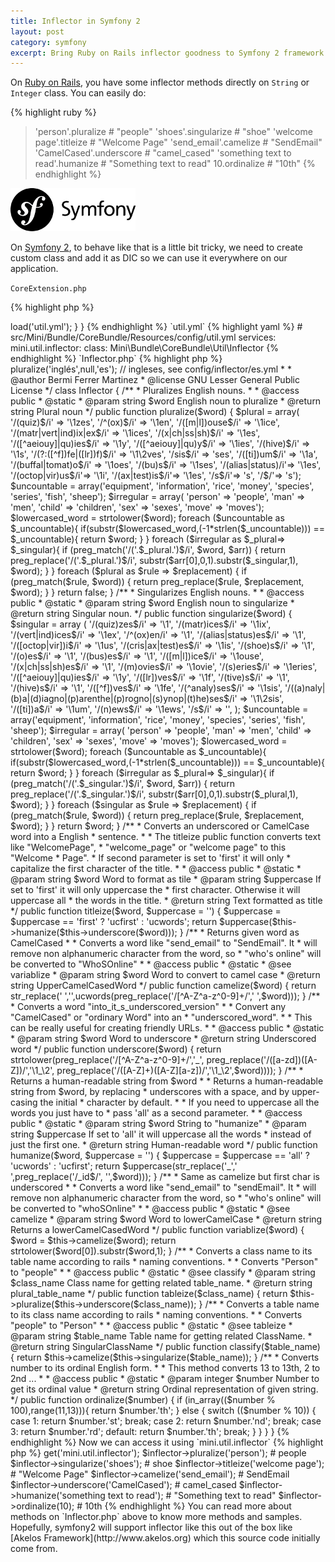 ```yaml
---
title: Inflector in Symfony 2
layout: post
category: symfony
excerpt: Bring Ruby on Rails inflector goodness to Symfony 2 framework.
---
```


On [Ruby on Rails](http://rubyonrails.org), you have some inflector methods directly on `String` or `Integer` class. You can easily do:

{% highlight ruby %}
> 'person'.pluralize # "people"
> 'shoes'.singularize # "shoe"
> 'welcome page'.titleize # "Welcome Page"
> 'send_email'.camelize # "SendEmail"
> 'CamelCased'.underscore # "camel_cased"
> 'something text to read'.humanize # "Something text to read"
> 10.ordinalize # "10th"
{% endhighlight %}

<img src="/img/logo/symfony.png" alt="Symfony 2" class="right">

On [Symfony 2](http://symfony.com), to behave like that is a little bit tricky, we need to create custom class and add it as DIC so we can use it everywhere on our application.

`CoreExtension.php`

{% highlight php %}
<?php

// src/Mini/Bundle/CoreBundle/DependencyInjection/CoreExtension.php

namespace Mini\Bundle\CoreBundle\DependencyInjection;

use Symfony\Component\DependencyInjection\ContainerBuilder;
use Symfony\Component\DependencyInjection\Loader\YamlFileLoader;
use Symfony\Component\HttpKernel\DependencyInjection\Extension;
use Symfony\Component\Config\FileLocator;

class CoreExtension extends Extension
{

  public function load(array $configs, ContainerBuilder $container)
  {
    $loader = new YamlFileLoader($container, new FileLocator(__DIR__ . '/../Resources/config'));
    $loader->load('util.yml');
  }

}
{% endhighlight %}

`util.yml`

{% highlight yaml %}
# src/Mini/Bundle/CoreBundle/Resources/config/util.yml

services:
  mini.util.inflector:
    class: Mini\Bundle\CoreBundle\Util\Inflector
{% endhighlight %}

`Inflector.php`

{% highlight php %}
<?php

// src/Mini/Bundle/CoreBundle/Util/Inflector.php

namespace Mini\Bundle\CoreBundle\Util;

/**
 * This file is part of the Akelos Framework
 * (Copyright) 2004-2010 Bermi Ferrer bermi a t bermilabs com
 * See LICENSE and CREDITS for details
 */

/**
 * Inflector for pluralize and singularize English nouns.
 *
 * This Inflector is a port of Ruby on Rails Inflector.
 *
 * It can be really helpful for developers that want to
 * create frameworks based on naming conventions rather than
 * configurations.
 *
 * You can find the inflector rules in config/inflector.yml
 * To add your own inflector rules, please do so in config/inflector/mydictionary.yml
 *
 * Using it:
 *
 * $this->pluralize('inglés',null,'es'); // ingleses, see config/inflector/es.yml
 *
 * @author Bermi Ferrer Martinez <bermi a.t bermilabs c.om>
 * @license GNU Lesser General Public License <http://www.gnu.org/copyleft/lesser.html>
 */

class Inflector
{

  /**
   * Pluralizes English nouns.
   *
   * @access public
   * @static
   * @param    string    $word    English noun to pluralize
   * @return string Plural noun
   */
  public function pluralize($word)
  {
    $plural = array(
      '/(quiz)$/i' => '\1zes',
      '/^(ox)$/i' => '\1en',
      '/([m|l])ouse$/i' => '\1ice',
      '/(matr|vert|ind)ix|ex$/i' => '\1ices',
      '/(x|ch|ss|sh)$/i' => '\1es',
      '/([^aeiouy]|qu)ies$/i' => '\1y',
      '/([^aeiouy]|qu)y$/i' => '\1ies',
      '/(hive)$/i' => '\1s',
      '/(?:([^f])fe|([lr])f)$/i' => '\1\2ves',
      '/sis$/i' => 'ses',
      '/([ti])um$/i' => '\1a',
      '/(buffal|tomat)o$/i' => '\1oes',
      '/(bu)s$/i' => '\1ses',
      '/(alias|status)/i'=> '\1es',
      '/(octop|vir)us$/i'=> '\1i',
      '/(ax|test)is$/i'=> '\1es',
      '/s$/i'=> 's',
      '/$/'=> 's');

    $uncountable = array('equipment', 'information', 'rice', 'money', 'species', 'series', 'fish', 'sheep');

    $irregular = array(
      'person' => 'people',
      'man' => 'men',
      'child' => 'children',
      'sex' => 'sexes',
      'move' => 'moves');

    $lowercased_word = strtolower($word);

    foreach ($uncountable as $_uncountable){
      if(substr($lowercased_word,(-1*strlen($_uncountable))) == $_uncountable){
        return $word;
      }
    }

    foreach ($irregular as $_plural=> $_singular){
      if (preg_match('/('.$_plural.')$/i', $word, $arr)) {
        return preg_replace('/('.$_plural.')$/i', substr($arr[0],0,1).substr($_singular,1), $word);
      }
    }

    foreach ($plural as $rule => $replacement) {
      if (preg_match($rule, $word)) {
        return preg_replace($rule, $replacement, $word);
      }
    }
    return false;

  }

  /**
   * Singularizes English nouns.
   *
   * @access public
   * @static
   * @param    string    $word    English noun to singularize
   * @return string Singular noun.
   */
  public function singularize($word)
  {
    $singular = array (
      '/(quiz)zes$/i' => '\1',
      '/(matr)ices$/i' => '\1ix',
      '/(vert|ind)ices$/i' => '\1ex',
      '/^(ox)en/i' => '\1',
      '/(alias|status)es$/i' => '\1',
      '/([octop|vir])i$/i' => '\1us',
      '/(cris|ax|test)es$/i' => '\1is',
      '/(shoe)s$/i' => '\1',
      '/(o)es$/i' => '\1',
      '/(bus)es$/i' => '\1',
      '/([m|l])ice$/i' => '\1ouse',
      '/(x|ch|ss|sh)es$/i' => '\1',
      '/(m)ovies$/i' => '\1ovie',
      '/(s)eries$/i' => '\1eries',
      '/([^aeiouy]|qu)ies$/i' => '\1y',
      '/([lr])ves$/i' => '\1f',
      '/(tive)s$/i' => '\1',
      '/(hive)s$/i' => '\1',
      '/([^f])ves$/i' => '\1fe',
      '/(^analy)ses$/i' => '\1sis',
      '/((a)naly|(b)a|(d)iagno|(p)arenthe|(p)rogno|(s)ynop|(t)he)ses$/i' => '\1\2sis',
      '/([ti])a$/i' => '\1um',
      '/(n)ews$/i' => '\1ews',
      '/s$/i' => '',
    );

    $uncountable = array('equipment', 'information', 'rice', 'money', 'species', 'series', 'fish', 'sheep');

    $irregular = array(
      'person' => 'people',
      'man' => 'men',
      'child' => 'children',
      'sex' => 'sexes',
      'move' => 'moves');

    $lowercased_word = strtolower($word);
    foreach ($uncountable as $_uncountable){
      if(substr($lowercased_word,(-1*strlen($_uncountable))) == $_uncountable){
        return $word;
      }
    }

    foreach ($irregular as $_plural=> $_singular){
      if (preg_match('/('.$_singular.')$/i', $word, $arr)) {
        return preg_replace('/('.$_singular.')$/i', substr($arr[0],0,1).substr($_plural,1), $word);
      }
    }

    foreach ($singular as $rule => $replacement) {
      if (preg_match($rule, $word)) {
        return preg_replace($rule, $replacement, $word);
      }
    }

    return $word;
  }

  /**
   * Converts an underscored or CamelCase word into a English
   * sentence.
   *
   * The titleize public function converts text like "WelcomePage",
   * "welcome_page" or  "welcome page" to this "Welcome
   * Page".
   * If second parameter is set to 'first' it will only
   * capitalize the first character of the title.
   *
   * @access public
   * @static
   * @param    string    $word    Word to format as tile
   * @param    string    $uppercase    If set to 'first' it will only uppercase the
   * first character. Otherwise it will uppercase all
   * the words in the title.
   * @return string Text formatted as title
   */
  public function titleize($word, $uppercase = '')
  {
    $uppercase = $uppercase == 'first' ? 'ucfirst' : 'ucwords';
    return $uppercase($this->humanize($this->underscore($word)));
  }

  /**
   * Returns given word as CamelCased
   *
   * Converts a word like "send_email" to "SendEmail". It
   * will remove non alphanumeric character from the word, so
   * "who's online" will be converted to "WhoSOnline"
   *
   * @access public
   * @static
   * @see variablize
   * @param    string    $word    Word to convert to camel case
   * @return string UpperCamelCasedWord
   */
  public function camelize($word)
  {
    return str_replace(' ','',ucwords(preg_replace('/[^A-Z^a-z^0-9]+/',' ',$word)));
  }

  /**
   * Converts a word "into_it_s_underscored_version"
   *
   * Convert any "CamelCased" or "ordinary Word" into an
   * "underscored_word".
   *
   * This can be really useful for creating friendly URLs.
   *
   * @access public
   * @static
   * @param    string    $word    Word to underscore
   * @return string Underscored word
   */
  public function underscore($word)
  {
    return  strtolower(preg_replace('/[^A-Z^a-z^0-9]+/','_',
      preg_replace('/([a-zd])([A-Z])/','\1_\2',
      preg_replace('/([A-Z]+)([A-Z][a-z])/','\1_\2',$word))));
  }

  /**
   * Returns a human-readable string from $word
   *
   * Returns a human-readable string from $word, by replacing
   * underscores with a space, and by upper-casing the initial
   * character by default.
   *
   * If you need to uppercase all the words you just have to
   * pass 'all' as a second parameter.
   *
   * @access public
   * @static
   * @param    string    $word    String to "humanize"
   * @param    string    $uppercase    If set to 'all' it will uppercase all the words
   * instead of just the first one.
   * @return string Human-readable word
   */
  public function humanize($word, $uppercase = '')
  {
    $uppercase = $uppercase == 'all' ? 'ucwords' : 'ucfirst';
    return $uppercase(str_replace('_',' ',preg_replace('/_id$/', '',$word)));
  }

  /**
   * Same as camelize but first char is underscored
   *
   * Converts a word like "send_email" to "sendEmail". It
   * will remove non alphanumeric character from the word, so
   * "who's online" will be converted to "whoSOnline"
   *
   * @access public
   * @static
   * @see camelize
   * @param    string    $word    Word to lowerCamelCase
   * @return string Returns a lowerCamelCasedWord
   */
  public function variablize($word)
  {
    $word = $this->camelize($word);
    return strtolower($word[0]).substr($word,1);
  }

  /**
   * Converts a class name to its table name according to rails
   * naming conventions.
   *
   * Converts "Person" to "people"
   *
   * @access public
   * @static
   * @see classify
   * @param    string    $class_name    Class name for getting related table_name.
   * @return string plural_table_name
   */
  public function tableize($class_name)
  {
    return $this->pluralize($this->underscore($class_name));
  }

  /**
   * Converts a table name to its class name according to rails
   * naming conventions.
   *
   * Converts "people" to "Person"
   *
   * @access public
   * @static
   * @see tableize
   * @param    string    $table_name    Table name for getting related ClassName.
   * @return string SingularClassName
   */
  public function classify($table_name)
  {
    return $this->camelize($this->singularize($table_name));
  }

  /**
   * Converts number to its ordinal English form.
   *
   * This method converts 13 to 13th, 2 to 2nd ...
   *
   * @access public
   * @static
   * @param    integer    $number    Number to get its ordinal value
   * @return string Ordinal representation of given string.
   */
  public function ordinalize($number)
  {
    if (in_array(($number % 100),range(11,13))){
      return $number.'th';
    } else {
      switch (($number % 10)) {
      case 1:
        return $number.'st';
        break;
      case 2:
        return $number.'nd';
        break;
      case 3:
        return $number.'rd';
      default:
        return $number.'th';
        break;
      }
    }
  }

}
{% endhighlight %}

Now we can access it using `mini.util.inflector`

{% highlight php %}
<?php

$inflector = $this->get('mini.util.inflector');
$inflector->pluralize('person'); # people
$inflector->singularize('shoes'); # shoe
$inflector->titleize('welcome page'); # "Welcome Page"
$inflector->camelize('send_email'); # SendEmail
$inflector->underscore('CamelCased'); # camel_cased
$inflector->humanize('something text to read'); # "Something text to read"
$inflector->ordinalize(10); # 10th
{% endhighlight %}

You can read more about methods on `Inflector.php` above to know more methods and samples. Hopefully, symfony2 will support inflector like this out of the box like [Akelos Framework](http://www.akelos.org) which this source code initially come from.
